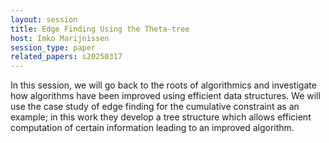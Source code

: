 ```yaml
---
layout: session
title: Edge Finding Using the Theta-tree
host: Imko Marijnissen
session_type: paper
related_papers: s20250317
---
```


In this session, we will go back to the roots of algorithmics and investigate how algorithms have been improved using efficient data structures. We will use the case study of edge finding for the cumulative constraint as an example; in this
work they develop a tree structure which allows efficient computation of certain information leading to an improved algorithm.
